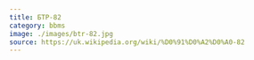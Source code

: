 ```yaml
---
title: БТР-82
category: bbms
image: ./images/btr-82.jpg
source: https://uk.wikipedia.org/wiki/%D0%91%D0%A2%D0%A0-82
---
```


